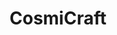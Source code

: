 ---
layout: game
title:  "CosmiCraft"
location: "Games/CosmiCraft.html"
width: 960
height: 600
desc: "Stranded in space surrounded by impending doom, you must assemble a hefty spaceship from the parts of your foes in order to have any chance of making your way back home."
time: 72 hours
made: Ludum Dare 45
jampage: https://ldjam.com/events/ludum-dare/45/cosmicraft
display-order: 8
music:
    1: "Running Out of Patients"
    2: "Order of Operations"
    3: Ridiculously Shiny Kidneys	
    4: "It All Worked Out!"	
    5: "Over My Dead Body"
controls: |
    <b>W</b> or <b>Up arrow key</b> - Move forward <br>
    <b>Mouse</b> - Steer <br>
    <b>Q</b> - Enter/Exit edit mode <br>
    <b>Click and drag</b> - Add, rearrange and remove parts <br>
instructions: |
    Find and defeat all 3 bosses (using the arrow at the top as an indicator) to obtain their parts and win. <br>
    There are 5 kinds of blocks:<br>
    <b>Boosters</b> - Make your ship fly and turn around faster<br>
    <b>Hull</b> - Protect other components<br>
    <b>Power Cells</b> - Improve your fire rate<br>
    <b>Gun Towers</b> - Allow you to shoot one more bullet simultaneously<br>
    <b>Trophies</b> - Attach 3 of them to yor ship in order to win!<br>
---